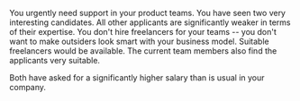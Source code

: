 You urgently need support in your product teams. You have seen two very interesting candidates. All other applicants are significantly weaker in terms of their expertise. You don't hire freelancers for your teams -- you don't want to make outsiders look smart with your business model. Suitable freelancers would be available. The current team members also find the applicants very suitable.

Both have asked for a significantly higher salary than is usual in your company.
